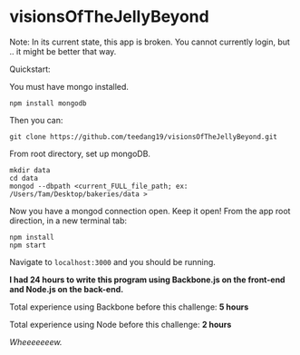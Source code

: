 visionsOfTheJellyBeyond
=======================

Note: In its current state, this app is broken. You cannot currently login, but .. it might be better that way.

Quickstart:

You must have mongo installed.

    npm install mongodb
    

Then you can:

    git clone https://github.com/teedang19/visionsOfTheJellyBeyond.git


From root directory, set up mongoDB.

  
    mkdir data
    cd data
    mongod --dbpath <current_FULL_file_path; ex: /Users/Tam/Desktop/bakeries/data >
    
Now you have a mongod connection open.  Keep it open! From the app root direction, in a new terminal tab:

    npm install
    npm start

Navigate to `localhost:3000` and you should be running.

**I had 24 hours to write this program using Backbone.js on the front-end and Node.js on the back-end.**

Total experience using Backbone before this challenge: **5 hours**

Total experience using Node before this challenge: **2 hours**

*Wheeeeeeew.*